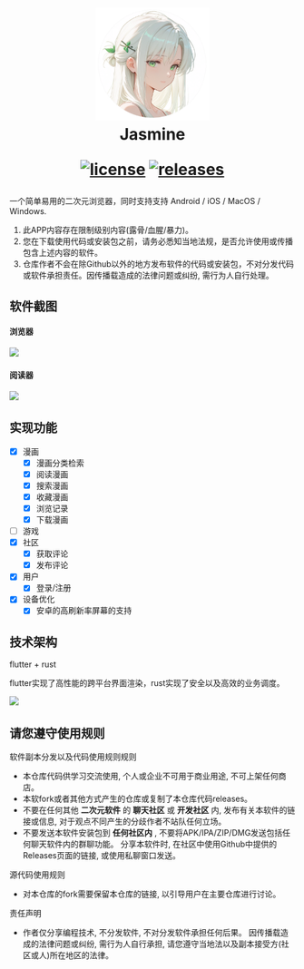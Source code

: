 <div align="center">
  <h1 align="center">
    <img src="lib/assets/avatar.png" width="200">
    <br/>
    Jasmine 

[![license](https://img.shields.io/github/license/niuhuan/jasmine)](https://raw.githubusercontent.com/niuhuan/wild/master/LICENSE)
[![releases](https://img.shields.io/github/v/release/niuhuan/jasmine)](https://github.com/niuhuan/wild/releases)
  </h1>
</div>

一个简单易用的二次元浏览器，同时支持支持 Android / iOS / MacOS / Windows.


1. 此APP内容存在限制级别内容(露骨/血腥/暴力)。 
2. 您在下载使用代码或安装包之前，请务必悉知当地法规，是否允许使用或传播包含上述内容的软件。
3. 仓库作者不会在除Github以外的地方发布软件的代码或安装包，不对分发代码或软件承担责任。因传播载造成的法律问题或纠纷, 需行为人自行处理。



## 软件截图

#### 浏览器

![](images/app_screen.png)

#### 阅读器

![](images/reader_screen.png)

## 实现功能

- [x] 漫画
  - [x] 漫画分类检索
  - [x] 阅读漫画
  - [x] 搜索漫画
  - [x] 收藏漫画
  - [x] 浏览记录
  - [x] 下载漫画
- [ ] 游戏
- [x] 社区
  - [x] 获取评论
  - [x] 发布评论
- [x] 用户
  - [x] 登录/注册
- [x] 设备优化
  - [x] 安卓的高刷新率屏幕的支持 

## 技术架构

flutter + rust

flutter实现了高性能的跨平台界面渲染，rust实现了安全以及高效的业务调度。

![](images/technologies.png)

## 请您遵守使用规则
软件副本分发以及代码使用规则规则

- 本仓库代码供学习交流使用, 个人或企业不可用于商业用途, 不可上架任何商店。
- 本软fork或者其他方式产生的仓库或复制了本仓库代码releases。
- 不要在任何其他 **二次元软件** 的 **聊天社区** 或 **开发社区** 内, 发布有关本软件的链接或信息, 对于观点不同产生的分歧作者不站队任何立场。
- 不要发送本软件安装包到 **任何社区内** , 不要将APK/IPA/ZIP/DMG发送包括任何聊天软件内的群聊功能。 分享本软件时, 在社区中使用Github中提供的Releases页面的链接, 或使用私聊窗口发送。

源代码使用规则

- 对本仓库的fork需要保留本仓库的链接, 以引导用户在主要仓库进行讨论。

责任声明

- 作者仅分享编程技术, 不分发软件, 不对分发软件承担任何后果。 因传播载造成的法律问题或纠纷, 需行为人自行承担, 请您遵守当地法以及副本接受方(社区或人)所在地区的法律。
